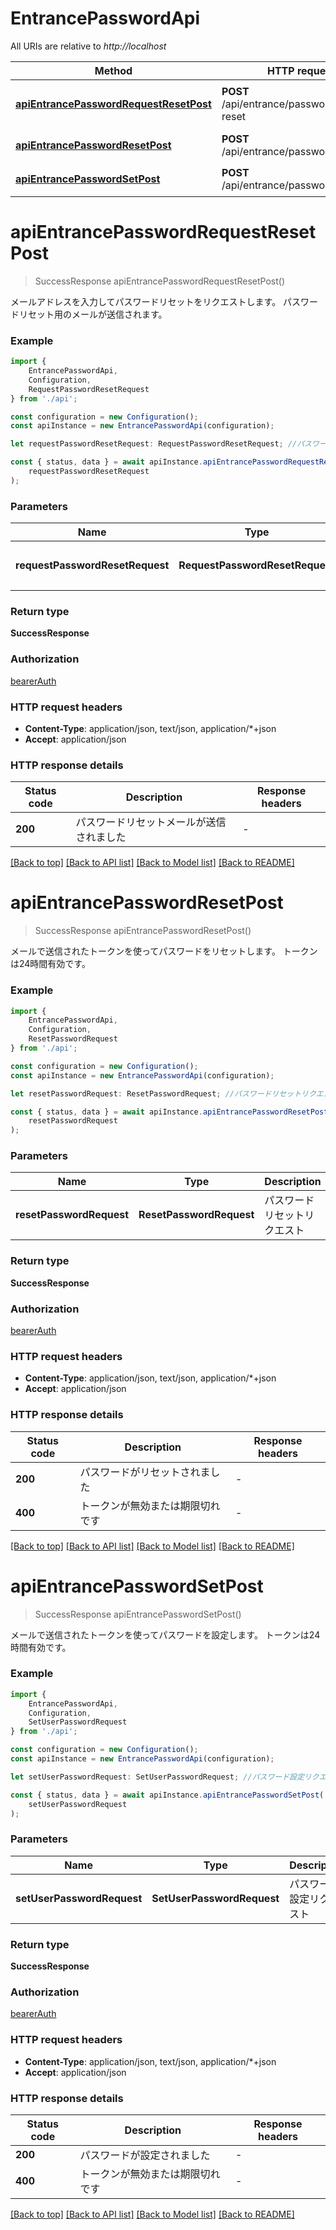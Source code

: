 # EntrancePasswordApi

All URIs are relative to *http://localhost*

|Method | HTTP request | Description|
|------------- | ------------- | -------------|
|[**apiEntrancePasswordRequestResetPost**](#apientrancepasswordrequestresetpost) | **POST** /api/entrance/password/request-reset | パスワードリセットをリクエスト|
|[**apiEntrancePasswordResetPost**](#apientrancepasswordresetpost) | **POST** /api/entrance/password/reset | パスワードをリセット|
|[**apiEntrancePasswordSetPost**](#apientrancepasswordsetpost) | **POST** /api/entrance/password/set | /// パスワードを設定|

# **apiEntrancePasswordRequestResetPost**
> SuccessResponse apiEntrancePasswordRequestResetPost()

メールアドレスを入力してパスワードリセットをリクエストします。  パスワードリセット用のメールが送信されます。

### Example

```typescript
import {
    EntrancePasswordApi,
    Configuration,
    RequestPasswordResetRequest
} from './api';

const configuration = new Configuration();
const apiInstance = new EntrancePasswordApi(configuration);

let requestPasswordResetRequest: RequestPasswordResetRequest; //パスワードリセットリクエスト (optional)

const { status, data } = await apiInstance.apiEntrancePasswordRequestResetPost(
    requestPasswordResetRequest
);
```

### Parameters

|Name | Type | Description  | Notes|
|------------- | ------------- | ------------- | -------------|
| **requestPasswordResetRequest** | **RequestPasswordResetRequest**| パスワードリセットリクエスト | |


### Return type

**SuccessResponse**

### Authorization

[bearerAuth](../README.md#bearerAuth)

### HTTP request headers

 - **Content-Type**: application/json, text/json, application/*+json
 - **Accept**: application/json


### HTTP response details
| Status code | Description | Response headers |
|-------------|-------------|------------------|
|**200** | パスワードリセットメールが送信されました |  -  |

[[Back to top]](#) [[Back to API list]](../README.md#documentation-for-api-endpoints) [[Back to Model list]](../README.md#documentation-for-models) [[Back to README]](../README.md)

# **apiEntrancePasswordResetPost**
> SuccessResponse apiEntrancePasswordResetPost()

メールで送信されたトークンを使ってパスワードをリセットします。  トークンは24時間有効です。

### Example

```typescript
import {
    EntrancePasswordApi,
    Configuration,
    ResetPasswordRequest
} from './api';

const configuration = new Configuration();
const apiInstance = new EntrancePasswordApi(configuration);

let resetPasswordRequest: ResetPasswordRequest; //パスワードリセットリクエスト (optional)

const { status, data } = await apiInstance.apiEntrancePasswordResetPost(
    resetPasswordRequest
);
```

### Parameters

|Name | Type | Description  | Notes|
|------------- | ------------- | ------------- | -------------|
| **resetPasswordRequest** | **ResetPasswordRequest**| パスワードリセットリクエスト | |


### Return type

**SuccessResponse**

### Authorization

[bearerAuth](../README.md#bearerAuth)

### HTTP request headers

 - **Content-Type**: application/json, text/json, application/*+json
 - **Accept**: application/json


### HTTP response details
| Status code | Description | Response headers |
|-------------|-------------|------------------|
|**200** | パスワードがリセットされました |  -  |
|**400** | トークンが無効または期限切れです |  -  |

[[Back to top]](#) [[Back to API list]](../README.md#documentation-for-api-endpoints) [[Back to Model list]](../README.md#documentation-for-models) [[Back to README]](../README.md)

# **apiEntrancePasswordSetPost**
> SuccessResponse apiEntrancePasswordSetPost()

メールで送信されたトークンを使ってパスワードを設定します。  トークンは24時間有効です。

### Example

```typescript
import {
    EntrancePasswordApi,
    Configuration,
    SetUserPasswordRequest
} from './api';

const configuration = new Configuration();
const apiInstance = new EntrancePasswordApi(configuration);

let setUserPasswordRequest: SetUserPasswordRequest; //パスワード設定リクエスト (optional)

const { status, data } = await apiInstance.apiEntrancePasswordSetPost(
    setUserPasswordRequest
);
```

### Parameters

|Name | Type | Description  | Notes|
|------------- | ------------- | ------------- | -------------|
| **setUserPasswordRequest** | **SetUserPasswordRequest**| パスワード設定リクエスト | |


### Return type

**SuccessResponse**

### Authorization

[bearerAuth](../README.md#bearerAuth)

### HTTP request headers

 - **Content-Type**: application/json, text/json, application/*+json
 - **Accept**: application/json


### HTTP response details
| Status code | Description | Response headers |
|-------------|-------------|------------------|
|**200** | パスワードが設定されました |  -  |
|**400** | トークンが無効または期限切れです |  -  |

[[Back to top]](#) [[Back to API list]](../README.md#documentation-for-api-endpoints) [[Back to Model list]](../README.md#documentation-for-models) [[Back to README]](../README.md)

